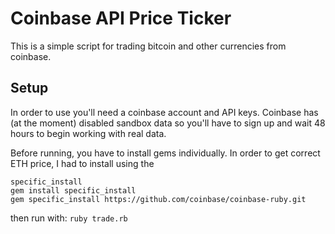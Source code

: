 # Coinbase API Price Ticker

This is a simple script for trading bitcoin and other currencies from coinbase.

## Setup

In order to use you'll need a coinbase account and API keys. Coinbase has (at the moment) disabled sandbox data so you'll have to sign up and wait 48 hours to begin working with real data.

Before running, you have to install gems individually. In order to get correct ETH price, I had to install using the
```
specific_install
gem install specific_install
gem specific_install https://github.com/coinbase/coinbase-ruby.git
```

then run with: `ruby trade.rb`
